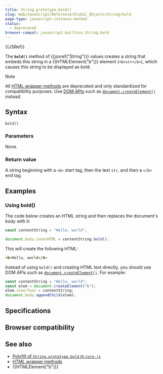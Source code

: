 ```yaml
---
title: String.prototype.bold()
slug: Web/JavaScript/Reference/Global_Objects/String/bold
page-type: javascript-instance-method
status:
  - deprecated
browser-compat: javascript.builtins.String.bold
---
```


{{JSRef}} 

The **`bold()`** method of {{jsxref("String")}} values creates a string that embeds this string in a {{HTMLElement("b")}} element (`<b>str</b>`), which causes this string to be displayed as bold.

> [!NOTE]
> All [HTML wrapper methods](/Web/JavaScript/Reference/Global_Objects/String#html_wrapper_methods) are deprecated and only standardized for compatibility purposes. Use [DOM APIs](/Web/API/Document_Object_Model) such as [`document.createElement()`](/Web/API/Document/createElement) instead.

## Syntax

```js-nolint
bold()
```

### Parameters

None.

### Return value

A string beginning with a `<b>` start tag, then the text `str`, and then a `</b>` end tag.

## Examples

### Using bold()

The code below creates an HTML string and then replaces the document's body with it:

```js
const contentString = "Hello, world";

document.body.innerHTML = contentString.bold();
```

This will create the following HTML:

```html
<b>Hello, world</b>
```

Instead of using `bold()` and creating HTML text directly, you should use DOM APIs such as [`document.createElement()`](/Web/API/Document/createElement). For example:

```js
const contentString = "Hello, world";
const elem = document.createElement("b");
elem.innerText = contentString;
document.body.appendChild(elem);
```

## Specifications



## Browser compatibility



## See also

- [Polyfill of `String.prototype.bold` in `core-js`](https://github.com/zloirock/core-js#ecmascript-string-and-regexp)
- [HTML wrapper methods](/Web/JavaScript/Reference/Global_Objects/String#html_wrapper_methods)
- {{HTMLElement("b")}}
